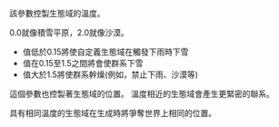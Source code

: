 該參數控製生態域的溫度。

0.0就像積雪平原，2.0就像沙漠。

* 值低於0.15將使自定義生態域在觸發下雨時下雪
* 值在0.15至1.5之間將會使群系下雪
* 值大於1.5將使群系幹燥(例如，禁止下雨、沙漠等)

這個參數也控製著生態域的位置。
溫度相近的生態域會產生更緊密的聯系。

具有相同溫度的生態域在生成時將爭奪世界上相同的位置。
